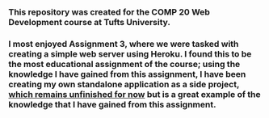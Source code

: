 ### This repository was created for the COMP 20 Web Development course at Tufts University.

### I most enjoyed Assignment 3, where we were tasked with creating a simple web server using Heroku. I found this to be the most educational assignment of the course; using the knowledge I have gained from this assignment, I have been creating my own standalone application as a side project, [which remains unfinished for now](queue-collab.herokuapp.com) but is a great example of the knowledge that I have gained from this assignment.